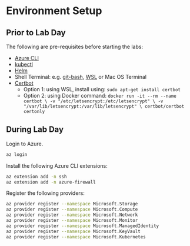 # Environment Setup

## Prior to Lab Day

The following are pre-requisites before starting the labs:

* [Azure CLI](https://learn.microsoft.com/en-us/cli/azure/install-azure-cli)
* [kubectl](https://kubernetes.io/docs/tasks/tools/#kubectl)
* [Helm](https://helm.sh/docs/intro/install/)
* Shell Terminal: e.g. [git-bash](https://git-scm.com/downloads), [WSL](https://learn.microsoft.com/en-us/windows/wsl/install) or Mac OS Terminal
* [Certbot](https://eff-certbot.readthedocs.io/en/stable/install.html#installation)
  * Option 1: using WSL, install using: `sudo apt-get install certbot`
  * Option 2: using Docker command:
        ```
        docker run -it --rm --name certbot \
        -v "/etc/letsencrypt:/etc/letsencrypt" \
        -v "/var/lib/letsencrypt:/var/lib/letsencrypt" \
        certbot/certbot certonly
        ```

## During Lab Day

Login to Azure.

```bash
az login
```

Install the following Azure CLI extensions:

```bash
az extension add -n ssh
az extension add -n azure-firewall
```

Register the following providers:

```bash
az provider register --namespace Microsoft.Storage
az provider register --namespace Microsoft.Compute
az provider register --namespace Microsoft.Network
az provider register --namespace Microsoft.Monitor
az provider register --namespace Microsoft.ManagedIdentity
az provider register --namespace Microsoft.KeyVault
az provider register --namespace Microsoft.Kubernetes
```
